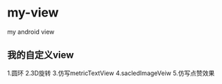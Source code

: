 # my-view
my android view

## 我的自定义view
1.圆环
2.3D旋转
3.仿写metricTextView
4.sacledImageVeiw
5.仿写点赞效果


